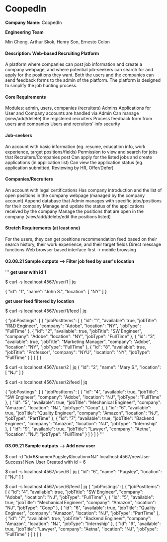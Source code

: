 # CoopedIn

**Company Name:** CoopedIn

**Engineering Team**

Min Cheng, Arthur Skok, Henry Son, Ernesto Colon 


#### Description: Web-based Recruiting Platform
A platform where companies can post job information and create a company webpage, and where potential job-seekers can search for and apply for the positions they want. Both the users and the companies can send feedback forms to the admin of the platform. The platform is designed to simplify the job hunting process. 


#### Core Requirements
Modules: admin, users, companies (recruiters)
Admins
Applications for User and Company accounts are handled via Admin
Can manage (view/add/delete) the registered recruiters
Process feedback form from users and companies
Users and recruiters’ info security

#### Job-seekers
An account with basic information (eg. resume, education info, work experience, target positions/fields)
Permission to view and search for jobs that Recruiters/Companies post
Can apply for the listed jobs and create applications (in application list)
Can view the application status (eg. application submitted, Reviewing by HR, Offer/Defer)

#### Companies/Recruiters
An account with legal certifications
Has company introduction and the list of open positions in the company webpage (managed by the company account)
Append database that Admin manages with specific jobs/positions for their company
Manage and update the status of the applications received by the company
Manage the positions that are open in the company (view/add/delete/edit the positions listed)

#### Stretch Requirements (at least one)
For the users, they can get positions recommendation feed based on their search history, their work experience, and their target fields
Direct message functions
Web browser based interface first → mobile browsing

#### 03.08.21 Sample outputs --> Filter job feed by user's location
'''
**get user with id 1**

$ curl -s localhost:4567/user/1 | jq

{
  "id": "1",
  "name": "John S.",
  "location": [
    "NY"
  ]
}

**get user feed filtered by location**

$ curl -s localhost:4567/user/1/feed | jq

{
  "jobPostings": [
    {
      "jobPostItems": [
        {
          "id": "1",
          "available": true,
          "jobTitle": "R&D Engineer",
          "company": "Adobe",
          "location": "NY",
          "jobType": "FullTime"
        },
        {
          "id": "2",
          "available": true,
          "jobTitle": "SW Engineer",
          "company": "Adobe",
          "location": "NY",
          "jobType": "FullTime"
        },
        {
          "id": "3",
          "available": true,
          "jobTitle": "Marketing Manager",
          "company": "Adobe",
          "location": "NY",
          "jobType": "FullTime"
        },
        {
          "id": "8",
          "available": true,
          "jobTitle": "Professor",
          "company": "NYU",
          "location": "NY",
          "jobType": "FullTime"
        }
      ]
    }
  ]
}

$ curl -s localhost:4567/user/2 | jq
{
  "id": "2",
  "name": "Mary S.",
  "location": [
    "NJ"
  ]
}


$ curl -s localhost:4567/user/2/feed | jq

{
  "jobPostings": [
    {
      "jobPostItems": [
        {
          "id": "4",
          "available": true,
          "jobTitle": "SW Engineer",
          "company": "Adobe",
          "location": "NJ",
          "jobType": "FullTime"
        },
        {
          "id": "5",
          "available": true,
          "jobTitle": "Mechanical Engineer",
          "company": "Amazon",
          "location": "NJ",
          "jobType": "Coop"
        },
        {
          "id": "6",
          "available": true,
          "jobTitle": "Quality Engineer",
          "company": "Amazon",
          "location": "NJ",
          "jobType": "PartTime"
        },
        {
          "id": "7",
          "available": true,
          "jobTitle": "Backend Engineer",
          "company": "Amazon",
          "location": "NJ",
          "jobType": "Internship"
        },
        {
          "id": "9",
          "available": true,
          "jobTitle": "Lawyer",
          "company": "Aetna",
          "location": "NJ",
          "jobType": "FullTime"
        }
      ]
    }
  ]
}
'''

#### 03.09.21 Sample outputs --> Add new user

$ curl -d "id=6&name=Pugsley&location=NJ" localhost:4567/newUser
Success! New User Created with id = 6

$ curl -s localhost:4567/user/6 | jq
{
  "id": "6",
  "name": "Pugsley",
  "location": [
    "NJ"
  ]
}


$ curl -s localhost:4567/user/6/feed | jq
{
  "jobPostings": [
    {
      "jobPostItems": [
        {
          "id": "4",
          "available": true,
          "jobTitle": "SW Engineer",
          "company": "Adobe",
          "location": "NJ",
          "jobType": "FullTime"
        },
        {
          "id": "5",
          "available": true,
          "jobTitle": "Mechanical Engineer",
          "company": "Amazon",
          "location": "NJ",
          "jobType": "Coop"
        },
        {
          "id": "6",
          "available": true,
          "jobTitle": "Quality Engineer",
          "company": "Amazon",
          "location": "NJ",
          "jobType": "PartTime"
        },
        {
          "id": "7",
          "available": true,
          "jobTitle": "Backend Engineer",
          "company": "Amazon",
          "location": "NJ",
          "jobType": "Internship"
        },
        {
          "id": "9",
          "available": true,
          "jobTitle": "Lawyer",
          "company": "Aetna",
          "location": "NJ",
          "jobType": "FullTime"
        }
      ]
    }
  ]
}

